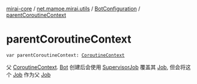 [mirai-core](../../index.md) / [net.mamoe.mirai.utils](../index.md) / [BotConfiguration](index.md) / [parentCoroutineContext](./parent-coroutine-context.md)

# parentCoroutineContext

`var parentCoroutineContext: `[`CoroutineContext`](https://kotlinlang.org/api/latest/jvm/stdlib/kotlin.coroutines/-coroutine-context/index.html)

父 [CoroutineContext](https://kotlinlang.org/api/latest/jvm/stdlib/kotlin.coroutines/-coroutine-context/index.html). [Bot](../../net.mamoe.mirai/-bot/index.md) 创建后会使用 [SupervisorJob](#) 覆盖其 [Job](#), 但会将这个 [Job](#) 作为父 [Job](#)

